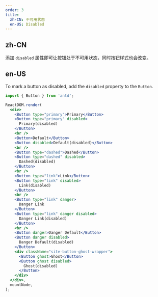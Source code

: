 ```yaml
---
order: 3
title:
  zh-CN: 不可用状态
  en-US: Disabled
---
```


## zh-CN

添加 `disabled` 属性即可让按钮处于不可用状态，同时按钮样式也会改变。

## en-US

To mark a button as disabled, add the `disabled` property to the `Button`.

```jsx
import { Button } from 'antd';

ReactDOM.render(
  <div>
    <Button type="primary">Primary</Button>
    <Button type="primary" disabled>
      Primary(disabled)
    </Button>
    <br />
    <Button>Default</Button>
    <Button disabled>Default(disabled)</Button>
    <br />
    <Button type="dashed">Dashed</Button>
    <Button type="dashed" disabled>
      Dashed(disabled)
    </Button>
    <br />
    <Button type="link">Link</Button>
    <Button type="link" disabled>
      Link(disabled)
    </Button>
    <br />
    <Button type="link" danger>
      Danger Link
    </Button>
    <Button type="link" danger disabled>
      Danger Link(disabled)
    </Button>
    <br />
    <Button danger>Danger Default</Button>
    <Button danger disabled>
      Danger Default(disabled)
    </Button>
    <div className="site-button-ghost-wrapper">
      <Button ghost>Ghost</Button>
      <Button ghost disabled>
        Ghost(disabled)
      </Button>
    </div>
  </div>,
  mountNode,
);
```

<style>
  .site-button-ghost-wrapper {
    padding: 8px 8px 0 8px;
    background: rgb(190, 200, 200);
  }
</style>
